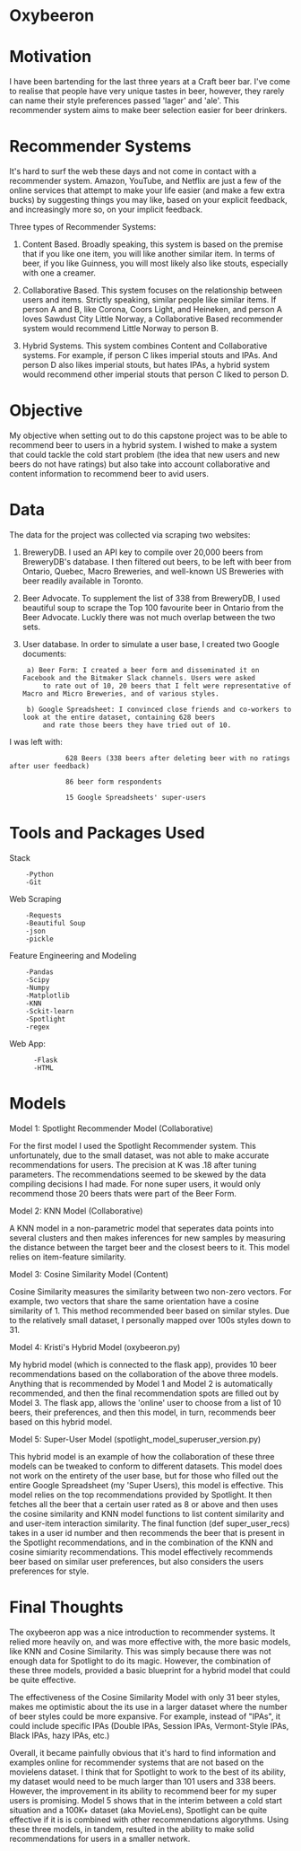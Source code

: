 # Oxybeeron

# Motivation

I have been bartending for the last three years at a Craft beer bar. I've come to realise that people have very unique tastes in beer, however, they rarely can name their style preferences passed 'lager' and 'ale'. This recommender system aims to make beer selection easier for beer drinkers. 

# Recommender Systems

It's hard to surf the web these days and not come in contact with a recommender system. Amazon, YouTube, and Netflix are just a few of the online services that attempt to make your life  easier (and make a few extra bucks) by suggesting things you may like, based on your explicit feedback, and increasingly more so, on your implicit feedback.

Three types of Recommender Systems:

1. Content Based. Broadly speaking, this system is based on the premise that if you like one item, you will like another similar item. In terms of beer, if you like Guinness, you will most likely also like stouts, especially with one a creamer.

2. Collaborative Based. This system focuses on the relationship between users and items. Strictly speaking, similar people like similar items. If person A and B, like Corona, Coors Light, and Heineken, and person A loves Sawdust City Little Norway, a Collaborative Based recommender system would recommend Little Norway to person B.

3. Hybrid Systems. This system combines Content and Collaborative systems. For example, if person C likes imperial stouts and IPAs. And person D also likes imperial stouts, but hates IPAs, a hybrid system would recommend other imperial stouts that person C liked to person D.


# Objective

My objective when setting out to do this capstone project was to be able to recommend beer to users in a hybrid system. I wished to make a system that could tackle the cold start problem (the idea that new users and new beers do not have ratings) but also take into account collaborative and content information to recommend beer to avid users.

# Data

The data for the project was collected via scraping two websites:

1. BreweryDB. I used an API key to compile over 20,000 beers from BreweryDB's database. I then filtered out beers, to be left with beer from Ontario, Quebec, Macro Breweries, and well-known US Breweries with beer readily available in Toronto.

2. Beer Advocate. To supplement the list of 338 from BreweryDB, I used beautiful soup to scrape the Top 100 favourite beer in Ontario from the Beer Advocate. Luckly there was not much overlap between the two sets.

3. User database. In order to simulate a user base, I created two Google documents:
        
        a) Beer Form: I created a beer form and disseminated it on Facebook and the Bitmaker Slack channels. Users were asked
            to rate out of 10, 20 beers that I felt were representative of Macro and Micro Breweries, and of various styles.
        
        b) Google Spreadsheet: I convinced close friends and co-workers to look at the entire dataset, containing 628 beers         
            and rate those beers they have tried out of 10.

I was left with:  

                  628 Beers (338 beers after deleting beer with no ratings after user feedback)
                  
                  86 beer form respondents
                  
                  15 Google Spreadsheets' super-users
           
           
# Tools and Packages Used

Stack
  
        -Python
        -Git
  
Web Scraping
        
        -Requests
        -Beautiful Soup
        -json
        -pickle
  
Feature Engineering and Modeling
        
        -Pandas
        -Scipy
        -Numpy
        -Matplotlib
        -KNN
        -Sckit-learn
        -Spotlight
        -regex
  
Web App:
          
          -Flask
          -HTML


# Models

Model 1: Spotlight Recommender Model (Collaborative)

For the first model I used the Spotlight Recommender system. This unfortunately, due to the small dataset, was not able to make accurate recommendations for users. The precision at K was .18 after tuning parameters. The recommendations seemed to be skewed by the data compiling decisions I had made. For none super users, it would only recommend those 20 beers thats were part of the Beer Form.

Model 2: KNN Model (Collaborative)

A KNN model in a non-parametric model that seperates data points into several clusters and then makes inferences for new samples by measuring the distance between the target beer and the closest beers to it. This model relies on item-feature similarity.

Model 3: Cosine Similarity Model (Content)

Cosine Similarity measures the similarity between two non-zero vectors. For example, two vectors that share the same orientation have a cosine similarity of 1. This method recommended beer based on similar styles. Due to the relatively small dataset, I personally mapped over 100s styles down to 31. 

Model 4: Kristi's Hybrid Model (oxybeeron.py)

My hybrid model (which is connected to the flask app), provides 10 beer recommendations based on the collaboration of the above three models. Anything that is recommended by Model 1 and Model 2 is automatically recommended, and then the final recommendation spots are filled out by Model 3. The flask app, allows the 'online' user to choose from a list of 10 beers, their preferences, and then this model, in turn, recommends beer based on this hybrid model.

Model 5: Super-User Model (spotlight_model_superuser_version.py)

This hybrid model is an example of how the collaboration of these three models can be tweaked to conform to different datasets. This model does not work on the entirety of the user base, but for those who filled out the entire Google Spreadsheet (my 'Super Users), this model is effective. This model relies on the top recommendations provided by Spotlight. It then fetches all the beer that a certain user rated as 8 or above and then uses the cosine similarity and KNN model functions to list content similarity and and user-item interaction similarity. The final function (def super_user_recs) takes in a user id number and then recommends the beer that is present in the Spotlight recommendations, and in the combination of the KNN and cosine simiarity recommendations. This model effectively recommends beer based on similar user preferences, but also considers the users preferences for style.


# Final Thoughts

The oxybeeron app was a nice introduction to recommender systems. It relied more heavily on, and was more effective with, the more basic models, like KNN and Cosine Similarity. This was simply because there was not enough data for Spotlight to do its magic. However, the combination of these three models, provided a basic blueprint for a hybrid model that could be quite effective.

The effectiveness of the Cosine Similarity Model with only 31 beer styles, makes me optimistic about the its use in a larger dataset where the number of beer styles could be more expansive. For example, instead of "IPAs", it could include specific IPAs (Double IPAs, Session IPAs, Vermont-Style IPAs, Black IPAs, hazy IPAs, etc.) 

Overall, it became painfully obvious that it's hard to find information and examples online for recommender systems that are not based on the movielens dataset. I think that for Spotlight to work to the best of its ability, my dataset would need to be much larger than 101 users and 338 beers. However, the improvement in its ability to recommend beer for my super users is promising. Model 5 shows that in the interim between a cold start situation and a 100K+ dataset (aka MovieLens), Spotlight can be quite effective if it is is combined with other recommendations algorythms. Using these three models, in tandem, resulted in the ability to make solid recommendations for users in a smaller network.
